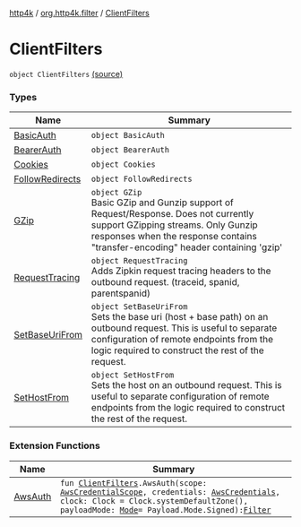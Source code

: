 [http4k](../../index.md) / [org.http4k.filter](../index.md) / [ClientFilters](./index.md)

# ClientFilters

`object ClientFilters` [(source)](https://github.com/http4k/http4k/blob/master/http4k-core/src/main/kotlin/org/http4k/filter/ClientFilters.kt#L22)

### Types

| Name | Summary |
|---|---|
| [BasicAuth](-basic-auth/index.md) | `object BasicAuth` |
| [BearerAuth](-bearer-auth/index.md) | `object BearerAuth` |
| [Cookies](-cookies/index.md) | `object Cookies` |
| [FollowRedirects](-follow-redirects/index.md) | `object FollowRedirects` |
| [GZip](-g-zip/index.md) | `object GZip`<br>Basic GZip and Gunzip support of Request/Response. Does not currently support GZipping streams. Only Gunzip responses when the response contains "transfer-encoding" header containing 'gzip' |
| [RequestTracing](-request-tracing/index.md) | `object RequestTracing`<br>Adds Zipkin request tracing headers to the outbound request. (traceid, spanid, parentspanid) |
| [SetBaseUriFrom](-set-base-uri-from/index.md) | `object SetBaseUriFrom`<br>Sets the base uri (host + base path) on an outbound request. This is useful to separate configuration of remote endpoints from the logic required to construct the rest of the request. |
| [SetHostFrom](-set-host-from/index.md) | `object SetHostFrom`<br>Sets the host on an outbound request. This is useful to separate configuration of remote endpoints from the logic required to construct the rest of the request. |

### Extension Functions

| Name | Summary |
|---|---|
| [AwsAuth](../-aws-auth.md) | `fun `[`ClientFilters`](./index.md)`.AwsAuth(scope: `[`AwsCredentialScope`](../../org.http4k.aws/-aws-credential-scope/index.md)`, credentials: `[`AwsCredentials`](../../org.http4k.aws/-aws-credentials/index.md)`, clock: Clock = Clock.systemDefaultZone(), payloadMode: `[`Mode`](../-payload/-mode/index.md)` = Payload.Mode.Signed): `[`Filter`](../../org.http4k.core/-filter/index.md) |
